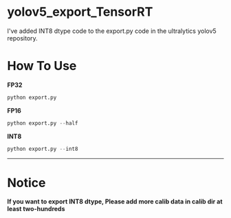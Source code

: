 # yolov5_export_TensorRT
I've added INT8 dtype code to the export.py code in the ultralytics yolov5 repository.   
# How To Use
**FP32**  

```python
python export.py
``` 
**FP16**  
```python
python export.py --half
```
**INT8**  
```python
python export.py --int8
```
---  
# Notice
**If you want to export INT8 dtype, Please add more calib data in calib dir at least two-hundreds**
